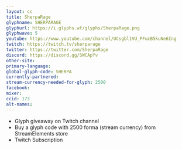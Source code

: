 ```yaml
---
layout: cc
title: SherpaRage
glyphname: SHERPARAGE
glyphurl: https://i.glyphs.wf/glyphs/SherpaRage.png
glyphwave: 5
youtube: https://www.youtube.com/channel/UCsgbl1VU_PFucB5kuNe6Ing
twitch: https://twitch.tv/sherparage
twitter: https://twitter.com/SherpaRage
discord: https://discord.gg/SWCApYv
other-site: 
primary-language: 
global-glyph-code: SHERPA
currently-partnered: 
stream-currency-needed-for-glyph: 2500
facebook: 
mixer: 
ccid: 173
alt-names: 
---
```

* Glyph giveaway on Twitch channel
* Buy a glyph code with 2500 forma (stream currency) from StreamElements store
* Twitch Subscription

